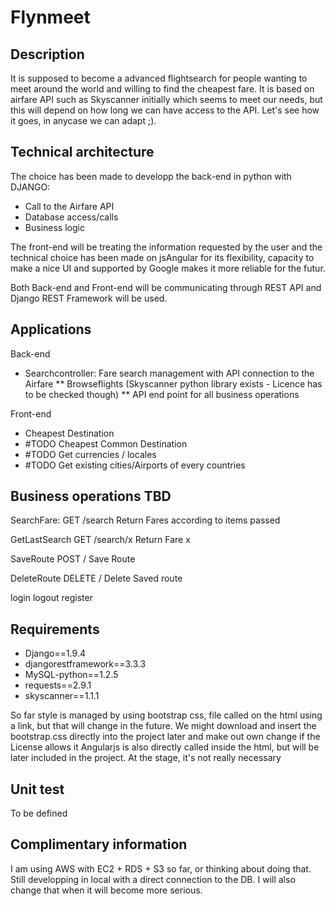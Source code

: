 # Flynmeet
## Description ##
It is supposed to become a advanced flightsearch for people wanting to meet around the world and willing to find the cheapest fare. It is based on airfare API such as Skyscanner initially which seems to meet our needs, but this will depend on how long we can have access to the API. Let's see how it goes, in anycase we can adapt ;).

## Technical architecture ##
The choice has been made to developp the back-end in python with DJANGO:
 - Call to the Airfare API
 - Database access/calls
 - Business logic


The front-end will be treating the information requested by the user and the technical choice has been made on jsAngular for its flexibility, capacity to make a nice UI and supported by Google makes it more reliable for the futur.

Both Back-end and Front-end will be communicating through REST API and Django REST Framework will be used. 
## Applications ##

Back-end
* Searchcontroller: Fare search management with API connection to the Airfare
** Browseflights (Skyscanner python library exists - Licence has to be checked though)
** API end point for all business operations

Front-end
* Cheapest Destination
* #TODO Cheapest Common Destination
* #TODO Get currencies / locales
* #TODO Get existing cities/Airports of every countries


## Business operations TBD ##
SearchFare:
GET /search Return Fares according to items passed
	
GetLastSearch
GET /search/x Return Fare x

SaveRoute
POST / Save Route

DeleteRoute
DELETE / Delete Saved route

login
logout
register

## Requirements ##
* Django==1.9.4
* djangorestframework==3.3.3
* MySQL-python==1.2.5
* requests==2.9.1
* skyscanner==1.1.1

So far style is managed by using bootstrap css, file called on the html using a link, but that will change in the future. We might download and insert the bootstrap.css directly into the project later and make out own change if the License allows it
Angularjs is also directly called inside the html, but will be later included in the project. At the stage, it's not really necessary

## Unit test ##
To be defined

## Complimentary information ##
I am using AWS with EC2 + RDS + S3 so far, or thinking about doing that. Still developping in local with a direct connection to the DB. I will also change that when it will become more serious.
